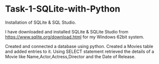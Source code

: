 # Task-1-SQLite-with-Python

Installation of SQLite & SQL Studio.

I have downloaded and installed SQLite & SQLite Studio from https://www.sqlite.org/download.html for my Windows 62bit system.

Created and connected a database using python.
Created a Movies table and added entries to it.
Using SELECT statement retrieved the details of a Movie like Name,Actor,Actress,Director and the Date of Release.
